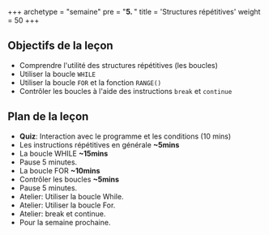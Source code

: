 +++
archetype = "semaine"
pre = "<b>5. </b>"
title = 'Structures répétitives'
weight = 50
+++

## Objectifs de la leçon

- Comprendre l'utilité des structures répétitives (les boucles)
- Utiliser la boucle `WHILE`
- Utiliser la boucle `FOR` et la fonction `RANGE()`
- Contrôler les boucles à l'aide des instructions `break` et `continue`


## Plan de la leçon

- **Quiz**: Interaction avec le programme et les conditions (10 mins)
- Les instructions répétitives en générale **~5mins**
- La boucle WHILE **~15mins**
- Pause 5 minutes.
- La boucle FOR **~10mins**
- Contrôler les boucles **~5mins**
- Pause 5 minutes.
- Atelier: Utiliser la boucle While.
- Atelier: Utiliser la boucle For.
- Atelier: break et continue.
- Pour la semaine prochaine.
